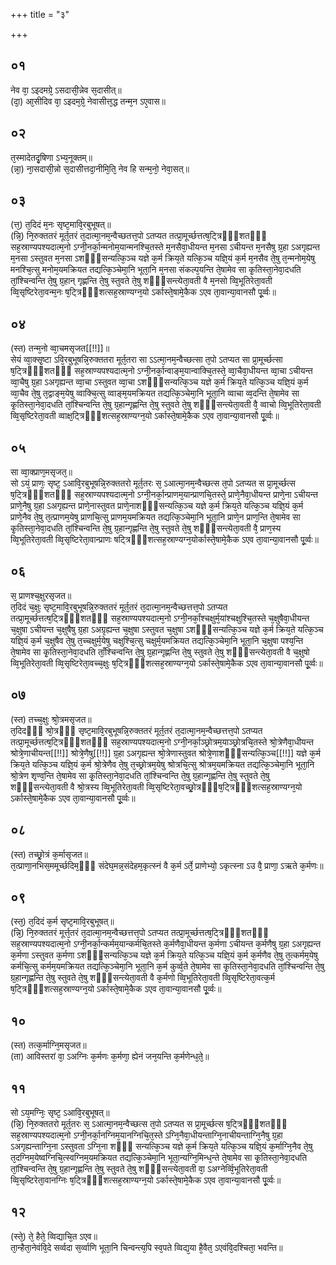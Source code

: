 +++
title = "३"

+++
## ०१
नेव वा᳘ ऽइदमग्रे᳘ ऽसदासी᳘न्नेव स᳘दासीत्॥  
(दा᳘) आ᳘सीदिव वा᳘ ऽइदम᳘ग्रे᳘ नेवासीत्त᳘द्ध तन्म᳘न ऽए᳘वास॥  
## ०२
त᳘स्मादेतदृ᳘षिणा ऽभ्य᳘नूक्तम्॥  
(न्ना᳘) ना᳘सदासी᳘न्नो स᳘दासीत्तदा᳘नीमि᳘ति᳘ नेव हि सन्म᳘नो᳘ नेवा᳘सत्॥  
## ०३
(त्त᳘) त᳘दिदं म᳘नः सृष्ट᳘मावि᳘रबुभूषत्॥  
(न्नि᳘) नि᳘रुक्ततरं मूर्त᳘तरं त᳘दात्मा᳘नम᳘न्वैच्छतत्त᳘पो ऽतप्यत तत्प्रा᳘मूर्च्छत्तत्ष᳘ट्त्रिᳫँ᳭शतᳫँ᳭ सह᳘स्राण्यपश्यदात्म᳘नो ऽग्नी᳘नर्का᳘न्मनोम᳘यान्मनश्चि᳘तस्ते म᳘नसैवा᳘धीयन्त म᳘नसा ऽचीयन्त म᳘नसैषु ग्र᳘हा ऽअगृह्यन्त म᳘नसा ऽस्तुवत म᳘नसा ऽशᳫँ᳭सन्यत्कि᳘ञ्च यज्ञे क᳘र्म क्रिय᳘ते यत्कि᳘ञ्च यज्ञि᳘यं क᳘र्म म᳘नसैव ते᳘षु त᳘न्मनोम᳘येषु मनश्चि᳘त्सु मनोम᳘यमक्रियत तद्यत्कि᳘ञ्चेमा᳘नि भूता᳘नि म᳘नसा संकल्प᳘यन्ति ते᳘षामेव सा कृ᳘तिस्ता᳘नेवा᳘दधति तां᳘श्चिन्वन्ति ते᳘षु ग्र᳘हान् गृह्णन्ति ते᳘षु स्तुवते ते᳘षु शᳫँ᳭सन्त्येता᳘वती वै म᳘नसो व्वि᳘भूतिरेता᳘वती व्वि᳘सृष्टिरेता᳘वन्म᳘नः ष᳘ट्त्रिᳫँ᳭शत्सह᳘स्राण्यग्न᳘यो ऽर्कास्ते᳘षामे᳘कैक ऽएव ता᳘वान्या᳘वानसौ पू᳘र्व्वः॥  
## ०४
(स्त) तन्म᳘नो व्वा᳘चमसृजत[[!!]]॥  
सेयं व्वा᳘क्सृ᳘ष्टा ऽवि᳘रबुभूषन्नि᳘रुक्ततरा मूर्त᳘तरा सा ऽऽत्मा᳘नम᳘न्वैच्छत्सा त᳘पो ऽतप्यत सा प्रा᳘मूर्च्छत्सा ष᳘ट्त्रिᳫँ᳭शतᳫँ᳭ सह᳘स्राण्यपश्यदात्म᳘नो ऽग्नी᳘नर्का᳘न्वाङ्म᳘यान्वाक्चि᳘तस्ते᳘ व्वा᳘चैवा᳘धीयन्त व्वा᳘चा ऽचीयन्त व्वा᳘चैषु ग्र᳘हा ऽअगृह्यन्त व्वा᳘चा ऽस्तुवत व्वा᳘चा ऽशᳫँ᳭सन्यत्कि᳘ञ्च यज्ञे क᳘र्म क्रिय᳘ते यत्कि᳘ञ्च यज्ञि᳘यं क᳘र्म व्वा᳘चैव ते᳘षु त᳘द्वाङ्म᳘येषु व्वाक्चि᳘त्सु व्वाङ्म᳘यमक्रियत तद्यत्कि᳘ञ्चेमा᳘नि भूता᳘नि व्वाचा व्व᳘दन्ति ते᳘षामेव सा कृ᳘तिस्ता᳘नेवा᳘दधति तां᳘श्चिन्वन्ति ते᳘षु ग्र᳘हान्गृह्णन्ति ते᳘षु स्तुवते ते᳘षु शᳫँ᳭सन्त्येता᳘वती वै᳘ व्वाचो व्वि᳘भूतिरेता᳘वती व्वि᳘सृष्टिरेता᳘वती व्वाक्ष᳘ट्त्रिᳫँ᳭शत्सह᳘स्राण्यग्न᳘यो ऽर्कास्ते᳘षामे᳘कैक ऽएव ता᳘वान्या᳘वानसौ पू᳘र्व्वः॥  
## ०५
सा व्वा᳘क्प्राण᳘मसृजत᳘॥  
सो ऽयं᳘ प्राणः᳘ सृष्ट᳘ ऽआवि᳘रबुभूषन्नि᳘रुक्ततरो मूर्त᳘तरः स᳘ ऽआत्मा᳘नम᳘न्वैच्छत्स त᳘पो ऽतप्यत स प्रा᳘मूर्च्छत्स ष᳘ट्त्रिᳫँ᳭शतᳫँ᳭ सह᳘स्राण्यपश्यदात्म᳘नो ऽग्नी᳘नर्का᳘न्प्राणम᳘यान्प्राणचि᳘तस्ते᳘ प्राणे᳘नैवा᳘धीयन्त प्राणे᳘ना ऽचीयन्त प्राणे᳘नैषु ग्र᳘हा ऽअगृह्यन्त प्राणे᳘नास्तुवत प्राणे᳘नाशᳫँ᳭सन्यत्कि᳘ञ्च यज्ञे क᳘र्म क्रिय᳘ते यत्कि᳘ञ्च यज्ञि᳘यं क᳘र्म प्राणे᳘नैव ते᳘षु त᳘त्प्राणम᳘येषु प्राणचि᳘त्सु प्राणम᳘यमक्रियत तद्यत्कि᳘ञ्चेमा᳘नि भूता᳘नि प्राणे᳘न प्राण᳘न्ति ते᳘षामेव सा कृ᳘तिस्ता᳘नेवा᳘दधति तां᳘श्चिन्वन्ति ते᳘षु ग्र᳘हान्गृह्णन्ति ते᳘षु स्तुवते ते᳘षु शᳫँ᳭सन्त्येता᳘वती वै᳘ प्राण᳘स्य व्वि᳘भूतिरेता᳘वती व्वि᳘सृष्टिरेता᳘वान्प्राणः षट्त्रिᳫँ᳭शत्सह᳘स्राण्यग्न᳘योर्कास्ते᳘षामे᳘कैक ऽएव ता᳘वान्या᳘वानसौ पू᳘र्व्वः॥  
## ०६
स᳘ प्राणश्च᳘क्षुरसृजत॥  
त᳘दिदं च᳘क्षुः सृष्ट᳘मावि᳘रबुभूषन्नि᳘रुक्ततरं मूर्त᳘तरं त᳘दात्मा᳘नम᳘न्वैच्छत्तत्त᳘पो ऽतप्यत तत्प्रा᳘मूर्च्छत्तत्ष᳘ट्त्रिᳫँ᳭शतᳫँ᳭ सह᳘स्राण्यपश्यदात्म᳘नो ऽग्नी᳘नर्कां᳘श्चक्षुर्म᳘यांश्चक्षुश्चि᳘तस्ते च᳘क्षुषैवा᳘धीयन्त च᳘क्षुषा ऽचीयन्त च᳘क्षुषैषु ग्र᳘हा ऽअग्रृह्यन्त च᳘क्षुषा ऽस्तुवत च᳘क्षुषा ऽशᳫँ᳭सन्यत्कि᳘ञ्च यज्ञे क᳘र्म क्रिय᳘ते यत्कि᳘ञ्च यज्ञि᳘यं क᳘र्म च᳘क्षुषैव ते᳘षु त᳘च्चक्षुर्म᳘येषु चक्षुश्चि᳘त्सु चक्षुर्म᳘यमक्रियत तद्यत्कि᳘ञ्चेमा᳘नि भूता᳘नि च᳘क्षुषा पश्य᳘न्ति ते᳘षामेव सा कृ᳘तिस्ता᳘नेवा᳘दधति ताँ᳘श्चिन्वन्ति ते᳘षु ग्र᳘हान्गृह्णन्ति ते᳘षु स्तुवते ते᳘षु शᳫँ᳭सन्त्येता᳘वती वै च᳘क्षुषो व्वि᳘भूतिरेता᳘वती व्वि᳘सृष्टिरेता᳘वच्च᳘क्षुः ष᳘ट्त्रिᳫँ᳭शत्सह᳘स्राण्यग्न᳘यो ऽर्कास्ते᳘षामे᳘कैक ऽएव ता᳘वान्या᳘वानसौ पू᳘र्व्वः॥  
## ०७
(स्त) तच्च᳘क्षुः श्रो᳘त्रमसृजत॥  
त᳘दिदᳫँ᳭ श्रो᳘त्रᳫँ᳭ सृष्ट᳘मावि᳘रबुभूषन्नि᳘रुक्ततरं मूर्त᳘तरं त᳘दात्मा᳘नम᳘न्वैच्छत्तत्त᳘पो ऽतप्यत तत्प्रा᳘मूर्च्छत्तत्ष᳘ट्त्रिᳫँ᳭शतᳫँ᳭ सह᳘स्राण्यपश्यदात्म᳘नो ऽग्नी᳘नर्का᳘ञ्छ्रोत्रम᳘याञ्छ्रोत्रचि᳘तस्ते श्रो᳘त्रेणैवा᳘धीयन्त श्रोत्रे᳘णाचीयन्त[[!!]] श्रोत्रे᳘णैषु[[!!]] ग्र᳘हा ऽअगृह्यन्त श्रो᳘त्रेणास्तुवत श्रोत्रे᳘णाशᳫँ᳭सन्यत्कि᳘ञ्च[[!!]] यज्ञे क᳘र्म क्रिय᳘ते यत्कि᳘ञ्च यज्ञि᳘यं क᳘र्म श्रो᳘त्रेणैव ते᳘षु त᳘च्छ्रोत्रम᳘येषु श्रोत्रचि᳘त्सु श्रोत्रम᳘यमक्रियत तद्यत्कि᳘ञ्चेमा᳘नि भूता᳘नि श्रो᳘त्रेण शृण्व᳘न्ति ते᳘षामेव सा कृ᳘तिस्ता᳘नेवा᳘दधति तां᳘श्चिन्वन्ति ते᳘षु ग्र᳘हान्गृह्णन्ति ते᳘षु स्तुवते ते᳘षु शᳫँ᳭सन्त्येता᳘वती वै श्रो᳘त्रस्य व्वि᳘भूतिरेता᳘वती व्वि᳘सृष्टिरेता᳘वच्छ्रो᳘त्रᳫँ᳭ष᳘ट्त्रिᳫँ᳭शत्सह᳘स्राण्यग्न᳘यो ऽर्कास्ते᳘षामे᳘कैक ऽएव ता᳘वान्या᳘वानसौ पू᳘र्व्वः॥  
## ०८
(स्त) तच्छ्रो᳘त्रं क᳘र्मासृजत॥  
त᳘त्प्राणा᳘नभिस᳘ममूर्च्छदिम᳘ᳫँ᳘ संदेघ᳘मन्न᳘संदेहम᳘कृत्स्नं वै क᳘र्म ऽर्ते᳘ प्राणेभ्यो᳘ ऽकृत्स्ना ऽउ वै᳘ प्राणा᳘ ऽऋते क᳘र्मणः॥  
## ०९
(स्त᳘) त᳘दिदं क᳘र्म सृष्ट᳘मावि᳘रबुभूषत्॥  
(न्नि᳘) नि᳘रुक्ततरं मूर्त्त᳘तरं त᳘दात्मा᳘नम᳘न्वैच्छत्तत्त᳘पो ऽतप्यत तत्प्रा᳘मूर्च्छत्तत्ष᳘ट्त्रिᳫँ᳭शतᳫँ᳭ सह᳘स्राण्यपश्यदात्म᳘नो ऽग्नी᳘नर्का᳘न्कर्मम᳘यान्कर्मचि᳘तस्ते क᳘र्मणैवा᳘धीयन्त क᳘र्मणा ऽचीयन्त क᳘र्मणैषु ग्र᳘हा ऽअगृह्यन्त क᳘र्मणा ऽस्तुवत क᳘र्मणा ऽशᳫँ᳭सन्यत्कि᳘ञ्च यज्ञे क᳘र्म क्रिय᳘ते यत्कि᳘ञ्च यज्ञि᳘यं क᳘र्म क᳘र्मणैव ते᳘षु त᳘त्कर्मम᳘येषु कर्मचि᳘त्सु कर्मम᳘यमक्रियत तद्यत्कि᳘ञ्चेमा᳘नि भूता᳘नि क᳘र्म कुर्व्व᳘ते ते᳘षामेव सा कृ᳘तिस्ता᳘नेवा᳘दधति तां᳘श्चिन्वन्ति ते᳘षु ग्र᳘हान्गृह्णन्ति ते᳘षु स्तुवते ते᳘षु शᳫँ᳭सन्त्येता᳘वती वै क᳘र्मणो व्वि᳘भूतिरेता᳘वती व्वि᳘सृष्टिरेता᳘वत्क᳘र्म ष᳘ट्त्रिᳫँ᳭शत्सह᳘स्राण्यग्न᳘यो ऽर्कास्ते᳘षामे᳘कैक ऽएव ता᳘वान्या᳘वानसौ पू᳘र्व्वः॥  
## १०
(स्त) तत्क᳘र्माग्नि᳘मसृजत॥  
(ता) आविस्तरां वा᳘ ऽअग्निः क᳘र्मणः क᳘र्मणा᳘ ह्येनं जन᳘यन्ति क᳘र्मणेन्ध᳘ते᳘॥  
## ११
सो ऽय᳘मग्निः᳘ सृष्ट᳘ ऽआवि᳘रबुभूषत्॥  
(न्नि᳘) नि᳘रुक्ततरो मूर्त᳘तरः स᳘ ऽआत्मा᳘नम᳘न्वैच्छत्स त᳘पो ऽतप्यत स प्रा᳘मूर्च्छत्स ष᳘ट्त्रिᳫँ᳭शतᳫँ᳭ सह᳘स्राण्यपश्यदात्म᳘नो ऽग्नी᳘नर्का᳘नग्निम᳘यानग्निचि᳘त᳘स्ते ऽग्नि᳘नैवा᳘धीयन्ताग्नि᳘नाचीयन्ताग्नि᳘नैषु ग्र᳘हा ऽअगृह्यन्ताग्नि᳘ना ऽस्तुवता ऽग्नि᳘ना शᳫँ᳭ सन्यत्कि᳘ञ्च यज्ञे क᳘र्म क्रिय᳘ते यत्कि᳘ञ्च यज्ञि᳘यं क᳘र्माग्नि᳘नैव ते᳘षु त᳘दग्निम᳘येष्वग्निचि᳘त्स्वग्निम᳘यमक्रियत तद्यत्कि᳘ञ्चेमा᳘नि भूता᳘न्यग्नि᳘मिन्ध᳘न्ते ते᳘षामेव सा कृ᳘तिस्ता᳘नेवा᳘दधति तां᳘श्चिन्वन्ति ते᳘षु ग्र᳘हान्गृह्णन्ति ते᳘षु स्तुवते ते᳘षु शᳫँ᳭सन्त्येता᳘वती वा᳘ ऽअग्नेर्व्वि᳘भूतिरेता᳘वती व्वि᳘सृष्टिरेता᳘वानग्निः ष᳘ट्त्रिᳫँ᳭शत्सह᳘स्राण्यग्न᳘यो ऽर्कास्ते᳘षामे᳘कैक ऽएव ता᳘वान्या᳘वानसौ पू᳘र्व्वः॥  
## १२
(स्ते᳘) ते᳘ हैते᳘ व्विद्याचि᳘त ऽएव॥  
ता᳘न्हैता᳘नेवंवि᳘दे सर्व्वदा स᳘र्व्वाणि भूता᳘नि चिन्वन्त्य᳘पि स्व᳘पते व्विद्य᳘या है᳘वैत᳘ ऽएवंवि᳘दश्चिता᳘ भवन्ति॥  
